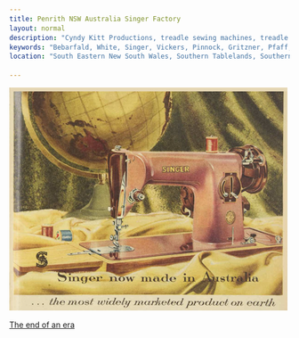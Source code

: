 ```yaml
---
title: Penrith NSW Australia Singer Factory
layout: normal
description: "Cyndy Kitt Productions, treadle sewing machines, treadle sewing machine parts, sewing machine parts, vintage treadle sewing machines, reproduction sewing machine manuals, sewing machine manual, eco sewing"
keywords: "Bebarfald, White, Singer, Vickers, Pinnock, Gritzner, Pfaff, treadle sewing machine, vintage sewing machine, sewing machine manual"
location: "South Eastern New South Wales, Southern Tablelands, Southern Highlands, Goulburn, New South Wales, Australia.  Custom clothing and costume.  Craft accesories "

---
```


<div class="container text-center">
<p><img src="pic/singer/Singer201P-1959.png" width="500" height="400"></p>
<p><a target="_new" href="https://westernweekender.com.au/2018/07/end-of-an-era-all-over-again/">The end of an era</a></p>
</div><!-- end container -->
